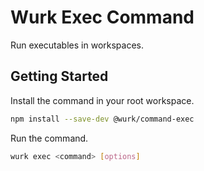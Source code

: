 # Wurk Exec Command

Run executables in workspaces.

## Getting Started

Install the command in your root workspace.

```sh
npm install --save-dev @wurk/command-exec
```

Run the command.

```sh
wurk exec <command> [options]
```
